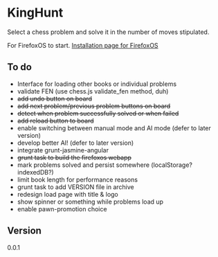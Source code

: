 # KingHunt

Select a chess problem and solve it in the number of moves stipulated.

For FirefoxOS to start. [Installation page for FirefoxOS](http://buzzdecafe.github.io/kinghunt/)


## To do

* Interface for loading other books or individual problems
* validate FEN (use chess.js validate_fen method, duh)
* ~~add undo button on board~~
* ~~add next problem/previous problem buttons on board~~
* ~~detect when problem successfully solved or when failed~~
* ~~add reload button to board~~
* enable switching between manual mode and AI mode (defer to later version)
* develop better AI! (defer to later version)
* integrate grunt-jasmine-angular
* ~~grunt task to build the firefoxos webapp~~
* mark problems solved and persist somewhere (localStorage? indexedDB?)
* limit book length for performance reasons
* grunt task to add VERSION file in archive
* redesign load page with title & logo
* show spinner or something while problems load up
* enable pawn-promotion choice

## Version

0.0.1


